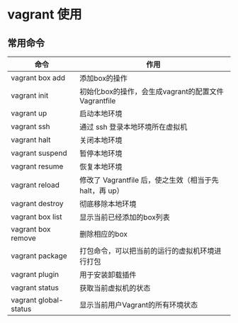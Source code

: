 # vagrant 使用

## 常用命令

命令|作用
----|----
vagrant box add |添加box的操作
vagrant init    |初始化box的操作，会生成vagrant的配置文件Vagrantfile
vagrant up  |启动本地环境
vagrant ssh |通过 ssh 登录本地环境所在虚拟机
vagrant halt    |关闭本地环境
vagrant suspend |暂停本地环境
vagrant resume  |恢复本地环境
vagrant reload  |修改了 Vagrantfile 后，使之生效（相当于先 halt，再 up）
vagrant destroy |彻底移除本地环境
vagrant box list    |显示当前已经添加的box列表
vagrant box remove  |删除相应的box
vagrant package |打包命令，可以把当前的运行的虚拟机环境进行打包
vagrant plugin  |用于安装卸载插件
vagrant status  |获取当前虚拟机的状态
vagrant global-status   |显示当前用户Vagrant的所有环境状态
